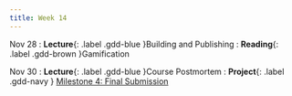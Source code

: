 ```yaml
---
title: Week 14
---
```


Nov 28
: **Lecture**{: .label .gdd-blue }Building and Publishing
: **Reading**{: .label .gdd-brown }Gamification

Nov 30
: **Lecture**{: .label .gdd-blue }Course Postmortem
: **Project**{: .label .gdd-navy } [Milestone 4: Final Submission]

[Building and Publishing]: https://docs.google.com/presentation/d/1NpOozI9SgG9_Op3k6bJ_LltLWOw27IniFLPNt5bzS-k/edit?usp=drive_link
[Course Postmortem]: https://www.google.com/

[Gamification]: https://www.gamasutra.com/blogs/CalebCompton/20180618/320219/Game_Design_in_Real_Life_Gamification.php

[Milestone 4: Final Submission]: ../pages/projects/project3/project3